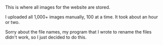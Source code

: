 This is where all images for the website are stored.

I uploaded all 1,000+ images manually, 100 at a time. It took about an hour or two.

Sorry about the file names, my program that I wrote to rename the files didn't work, so I just decided to do this.
